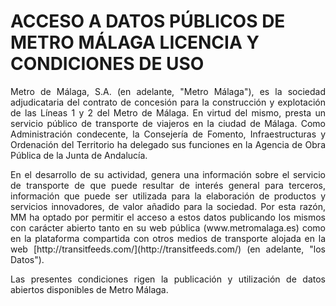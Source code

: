 # ACCESO A DATOS PÚBLICOS DE METRO MÁLAGA LICENCIA Y CONDICIONES DE USO

<p align="justify">
Metro de Málaga, S.A. (en adelante, "Metro Málaga"), es la sociedad adjudicataria del contrato de concesión para la construcción y explotación de las Líneas 1 y 2 del Metro de Málaga. En virtud del mismo, presta un servicio público de transporte de viajeros en la ciudad de Málaga. Como Administración condecente, la Consejería de Fomento, Infraestructuras y Ordenación del Territorio ha delegado sus funciones en la Agencia de Obra Pública de la Junta de Andalucía.
</p>

<p align="justify">
En el desarrollo de su actividad, genera una información sobre el servicio de transporte de  que puede resultar de interés general para terceros, información que puede ser utilizada para la elaboración de productos y servicios innovadores, de valor añadido para la sociedad. Por esta razón, MM ha optado por permitir el acceso a estos datos publicando los mismos con carácter abierto tanto en su web pública (www.metromalaga.es) como en la plataforma compartida con otros medios de transporte  alojada en la web [http://transitfeeds.com/](http://transitfeeds.com/) (en adelante, "los Datos").
</p>

<p align="justify">
Las presentes condiciones rigen la publicación y utilización de datos abiertos disponibles de Metro Málaga.
</p>